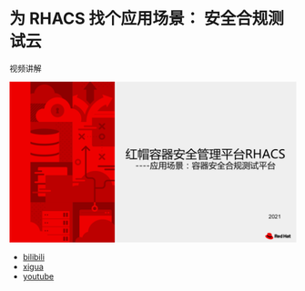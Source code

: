 # 为 RHACS 找个应用场景： 安全合规测试云 

视频讲解

[<kbd><img src="imgs/2021-08-05-21-58-35.png" width="600"></kbd>](https://www.bilibili.com/video/BV1M3411z7mC/)

- [bilibili](https://www.bilibili.com/video/BV1M3411z7mC/)
- [xigua](https://www.ixigua.com/6992940047267791391)
- [youtube](https://youtu.be/-f5R2o0i2_o)
